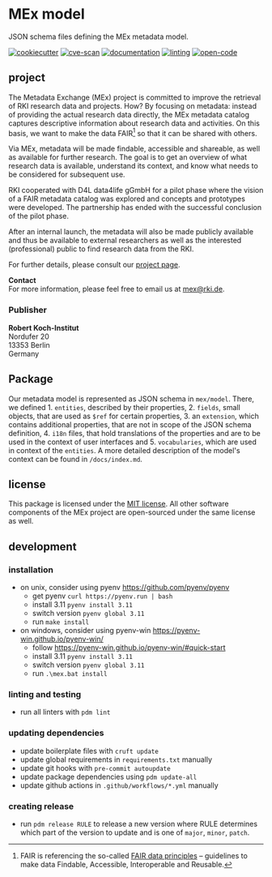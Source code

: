 # MEx model

JSON schema files defining the MEx metadata model.

[![cookiecutter](https://github.com/robert-koch-institut/mex-model/actions/workflows/cookiecutter.yml/badge.svg)](https://github.com/robert-koch-institut/mex-template)
[![cve-scan](https://github.com/robert-koch-institut/mex-model/actions/workflows/cve-scan.yml/badge.svg)](https://github.com/robert-koch-institut/mex-model/actions/workflows/cve-scan.yml)
[![documentation](https://github.com/robert-koch-institut/mex-model/actions/workflows/documentation.yml/badge.svg)](https://robert-koch-institut.github.io/mex-model)
[![linting](https://github.com/robert-koch-institut/mex-model/actions/workflows/linting.yml/badge.svg)](https://github.com/robert-koch-institut/mex-model/actions/workflows/linting.yml)
[![open-code](https://github.com/robert-koch-institut/mex-model/actions/workflows/open-code.yml/badge.svg)](https://gitlab.opencode.de/robert-koch-institut/mex/mex-model)

## project

The Metadata Exchange (MEx) project is committed to improve the retrieval of RKI
research data and projects. How? By focusing on metadata: instead of providing the
actual research data directly, the MEx metadata catalog captures descriptive information
about research data and activities. On this basis, we want to make the data FAIR[^1] so
that it can be shared with others.

Via MEx, metadata will be made findable, accessible and shareable, as well as available
for further research. The goal is to get an overview of what research data is available,
understand its context, and know what needs to be considered for subsequent use.

RKI cooperated with D4L data4life gGmbH for a pilot phase where the vision of a
FAIR metadata catalog was explored and concepts and prototypes were developed.
The partnership has ended with the successful conclusion of the pilot phase.

After an internal launch, the metadata will also be made publicly available and thus be
available to external researchers as well as the interested (professional) public to
find research data from the RKI.

For further details, please consult our
[project page](https://www.rki.de/DE/Content/Forsch/MEx/MEx_node.html).

[^1]: FAIR is referencing the so-called
[FAIR data principles](https://www.go-fair.org/fair-principles/) – guidelines to make
data Findable, Accessible, Interoperable and Reusable.

**Contact** \
For more information, please feel free to email us at [mex@rki.de](mailto:mex@rki.de).

### Publisher

**Robert Koch-Institut** \
Nordufer 20 \
13353 Berlin \
Germany

## Package

Our metadata model is represented as JSON schema in `mex/model`. There, we defined 1.
`entities`, described by their properties, 2. `fields`, small objects, that are used as
`$ref` for certain properties, 3. an `extension`, which contains additional properties,
that are not in scope of the JSON schema definition, 4. `i18n` files, that hold
translations of the properties and are to be used in the context of user interfaces
and 5. `vocabularies`, which are used in context of the `entities`. A more detailed
description of the model's context can be found in `/docs/index.md`.

## license

This package is licensed under the [MIT license](/LICENSE). All other software
components of the MEx project are open-sourced under the same license as well.

## development

### installation

- on unix, consider using pyenv https://github.com/pyenv/pyenv
  - get pyenv `curl https://pyenv.run | bash`
  - install 3.11 `pyenv install 3.11`
  - switch version `pyenv global 3.11`
  - run `make install`
- on windows, consider using pyenv-win https://pyenv-win.github.io/pyenv-win/
  - follow https://pyenv-win.github.io/pyenv-win/#quick-start
  - install 3.11 `pyenv install 3.11`
  - switch version `pyenv global 3.11`
  - run `.\mex.bat install`

### linting and testing

- run all linters with `pdm lint`

### updating dependencies

- update boilerplate files with `cruft update`
- update global requirements in `requirements.txt` manually
- update git hooks with `pre-commit autoupdate`
- update package dependencies using `pdm update-all`
- update github actions in `.github/workflows/*.yml` manually

### creating release

- run `pdm release RULE` to release a new version where RULE determines which part of
  the version to update and is one of `major`, `minor`, `patch`.
